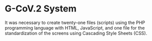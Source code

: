 # G-CoV.2 System

It was necessary to create twenty-one files (scripts) using the PHP programming language with HTML, JavaScript, and one file for the standardization of the screens using Cascading Style Sheets (CSS).
